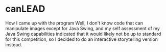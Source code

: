 # canLEAD
How I came up with the program
Well, I don't know code that can manipulate images except for Java Swing, and my self assessment of my 
  Java Swing capabilities indicated that it would likely not be up to standard for this competition, so I 
  decided to do an interactive storytelling version instead.
